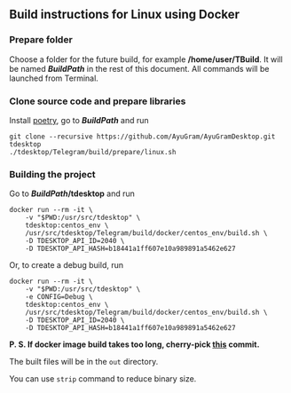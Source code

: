 ## Build instructions for Linux using Docker

### Prepare folder

Choose a folder for the future build, for example **/home/user/TBuild**. It will be named ***BuildPath*** in the rest of this document. All commands will be launched from Terminal.

### Clone source code and prepare libraries

Install [poetry](https://python-poetry.org), go to ***BuildPath*** and run

    git clone --recursive https://github.com/AyuGram/AyuGramDesktop.git tdesktop
    ./tdesktop/Telegram/build/prepare/linux.sh

### Building the project

Go to ***BuildPath*/tdesktop** and run

    docker run --rm -it \
        -v "$PWD:/usr/src/tdesktop" \
        tdesktop:centos_env \
        /usr/src/tdesktop/Telegram/build/docker/centos_env/build.sh \
        -D TDESKTOP_API_ID=2040 \
        -D TDESKTOP_API_HASH=b18441a1ff607e10a989891a5462e627

Or, to create a debug build, run

    docker run --rm -it \
        -v "$PWD:/usr/src/tdesktop" \
        -e CONFIG=Debug \
        tdesktop:centos_env \
        /usr/src/tdesktop/Telegram/build/docker/centos_env/build.sh \
        -D TDESKTOP_API_ID=2040 \
        -D TDESKTOP_API_HASH=b18441a1ff607e10a989891a5462e627

**P. S. If docker image build takes too long, cherry-pick [this](https://github.com/TDesktop-x64/tdesktop/commit/b99c084862053f441caa6525837a7e193cc671f7) commit.**

The built files will be in the `out` directory.

You can use `strip` command to reduce binary size.

